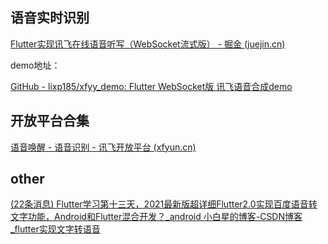 ## 语音实时识别

[Flutter实现讯飞在线语音听写（WebSocket流式版） - 掘金 (juejin.cn)](https://juejin.cn/post/7110144535376625700)

demo地址：

[GitHub - lixp185/xfyy_demo: Flutter WebSocket版 讯飞语音合成demo](https://github.com/lixp185/xfyy_demo)

## 开放平台合集

[语音唤醒 - 语音识别 - 讯飞开放平台 (xfyun.cn)](https://www.xfyun.cn/service/awaken?type=awaken)

## other

[(22条消息) Flutter学习第十三天，2021最新版超详细Flutter2.0实现百度语音转文字功能，Android和Flutter混合开发？_android 小白星的博客-CSDN博客_flutter实现文字转语音](https://blog.csdn.net/qq_45137584/article/details/115082957?spm=1001.2101.3001.6650.15&depth_1-)

